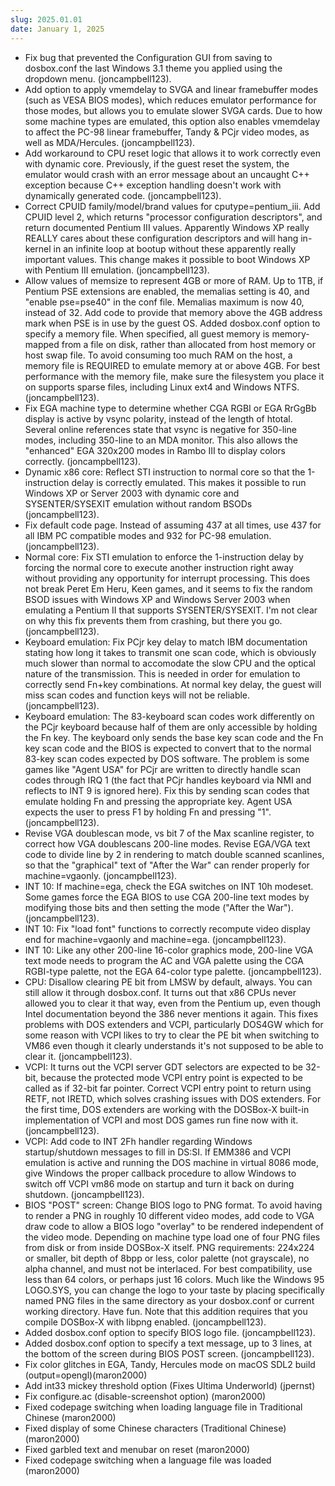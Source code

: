 ```yaml
---
slug: 2025.01.01
date: January 1, 2025
---
```

  - Fix bug that prevented the Configuration GUI from saving to dosbox.conf
    the last Windows 3.1 theme you applied using the dropdown menu.
    (joncampbell123).
  - Add option to apply vmemdelay to SVGA and linear framebuffer
    modes (such as VESA BIOS modes), which reduces emulator performance
    for those modes, but allows you to emulate slower SVGA cards.
    Due to how some machine types are emulated, this option also enables
    vmemdelay to affect the PC-98 linear framebuffer, Tandy & PCjr
    video modes, as well as MDA/Hercules. (joncampbell123).
  - Add workaround to CPU reset logic that allows it to work correctly
    even with dynamic core. Previously, if the guest reset the system,
    the emulator would crash with an error message about an uncaught
    C++ exception because C++ exception handling doesn't work with
    dynamically generated code. (joncampbell123).
  - Correct CPUID family/model/brand values for cputype=pentium_iii.
    Add CPUID level 2, which returns "processor configuration
    descriptors", and return documented Pentium III values. Apparently
    Windows XP really REALLY cares about these configuration
    descriptors and will hang in-kernel in an infinite loop at bootup
    without these apparently really important values. This change
    makes it possible to boot Windows XP with Pentium III emulation.
    (joncampbell123).
  - Allow values of memsize to represent 4GB or more of RAM. Up to
    1TB, if Pentium PSE extensions are enabled, the memalias setting
    is 40, and "enable pse=pse40" in the conf file. Memalias maximum
    is now 40, instead of 32. Add code to provide that memory above
    the 4GB address mark when PSE is in use by the guest OS. Added
    dosbox.conf option to specify a memory file. When specified, all
    guest memory is memory-mapped from a file on disk, rather than
    allocated from host memory or host swap file. To avoid consuming
    too much RAM on the host, a memory file is REQUIRED to emulate
    memory at or above 4GB. For best performance with the memory file,
    make sure the filesystem you place it on supports sparse files,
    including Linux ext4 and Windows NTFS. (joncampbell123).
  - Fix EGA machine type to determine whether CGA RGBI or EGA RrGgBb
    display is active by vsync polarity, instead of the length of
    htotal. Several online references state that vsync is negative
    for 350-line modes, including 350-line to an MDA monitor. This
    also allows the "enhanced" EGA 320x200 modes in Rambo III to display
    colors correctly. (joncampbell123).
  - Dynamic x86 core: Reflect STI instruction to normal core so that
    the 1-instruction delay is correctly emulated. This makes it
    possible to run Windows XP or Server 2003 with dynamic core and
    SYSENTER/SYSEXIT emulation without random BSODs (joncampbell123).
  - Fix default code page. Instead of assuming 437 at all times, use
    437 for all IBM PC compatible modes and 932 for PC-98 emulation.
    (joncampbell123).
  - Normal core: Fix STI emulation to enforce the 1-instruction delay
    by forcing the normal core to execute another instruction right
    away without providing any opportunity for interrupt processing.
    This does not break Peret Em Heru, Keen games, and it seems to fix
    the random BSOD issues with Windows XP and Windows Server 2003
    when emulating a Pentium II that supports SYSENTER/SYSEXIT. I'm
    not clear on why this fix prevents them from crashing, but there
    you go. (joncampbell123).
  - Keyboard emulation: Fix PCjr key delay to match IBM documentation
    stating how long it takes to transmit one scan code, which is
    obviously much slower than normal to accomodate the slow CPU and
    the optical nature of the transmission. This is needed in order
    for emulation to correctly send Fn+key combinations. At normal
    key delay, the guest will miss scan codes and function keys will
    not be reliable. (joncampbell123).
  - Keyboard emulation: The 83-keyboard scan codes work differently on
    the PCjr keyboard because half of them are only accessible by holding
    the Fn key. The keyboard only sends the base key scan code and the Fn
    key scan code and the BIOS is expected to convert that to the normal
    83-key scan codes expected by DOS software. The problem is some games
    like "Agent USA" for PCjr are written to directly handle scan codes
    through IRQ 1 (the fact that PCjr handles keyboard via NMI and reflects
    to INT 9 is ignored here). Fix this by sending scan codes that emulate
    holding Fn and pressing the appropriate key. Agent USA expects the
    user to press F1 by holding Fn and pressing "1". (joncampbell123).
  - Revise VGA doublescan mode, vs bit 7 of the Max scanline register, to
    correct how VGA doublescans 200-line modes. Revise EGA/VGA text code
    to divide line by 2 in rendering to match double scanned scanlines,
    so that the "graphical" text of "After the War" can render properly
    for machine=vgaonly. (joncampbell123).
  - INT 10: If machine=ega, check the EGA switches on INT 10h modeset.
    Some games force the EGA BIOS to use CGA 200-line text modes by
    modifying those bits and then setting the mode ("After the War").
    (joncampbell123).
  - INT 10: Fix "load font" functions to correctly recompute video
    display end for machine=vgaonly and machine=ega. (joncampbell123).
  - INT 10: Like any other 200-line 16-color graphics mode, 200-line
    VGA text mode needs to program the AC and VGA palette using the
    CGA RGBI-type palette, not the EGA 64-color type palette. (joncampbell123).
  - CPU: Disallow clearing PE bit from LMSW by default, always.
    You can still allow it through dosbox.conf. It turns out that
    x86 CPUs never allowed you to clear it that way, even from the
    Pentium up, even though Intel documentation beyond the 386 never
    mentions it again. This fixes problems with DOS extenders and
    VCPI, particularly DOS4GW which for some reason with VCPI likes
    to try to clear the PE bit when switching to VM86 even though
    it clearly understands it's not supposed to be able to clear it.
    (joncampbell123).
  - VCPI: It turns out the VCPI server GDT selectors are expected to
    be 32-bit, because the protected mode VCPI entry point is expected
    to be called as if 32-bit far pointer. Correct VCPI entry point
    to return using RETF, not IRETD, which solves crashing issues with
    DOS extenders. For the first time, DOS extenders are working with
    the DOSBox-X built-in implementation of VCPI and most DOS games
    run fine now with it. (joncampbell123).
  - VCPI: Add code to INT 2Fh handler regarding Windows startup/shutdown
    messages to fill in DS:SI. If EMM386 and VCPI emulation is active
    and running the DOS machine in virtual 8086 mode, give Windows the
    proper callback procedure to allow Windows to switch off VCPI vm86
    mode on startup and turn it back on during shutdown. (joncampbell123).
  - BIOS "POST" screen: Change BIOS logo to PNG format. To avoid having
    to render a PNG in roughly 10 different video modes, add code to
    VGA draw code to allow a BIOS logo "overlay" to be rendered
    independent of the video mode. Depending on machine type load one
    of four PNG files from disk or from inside DOSBox-X itself.
    PNG requirements: 224x224 or smaller, bit depth of 8bpp or less,
    color palette (not grayscale), no alpha channel, and must not be
    interlaced. For best compatibility, use less than 64 colors, or
    perhaps just 16 colors. Much like the Windows 95 LOGO.SYS, you can
    change the logo to your taste by placing specifically named PNG
    files in the same directory as your dosbox.conf or current working
    directory. Have fun. Note that this addition requires that you
    compile DOSBox-X with libpng enabled. (joncampbell123).
  - Added dosbox.conf option to specify BIOS logo file. (joncampbell123).
  - Added dosbox.conf option to specify a text message, up to 3 lines,
    at the bottom of the screen during BIOS POST screen. (joncampbell123).
  - Fix color glitches in EGA, Tandy, Hercules mode on macOS SDL2 build 
    (output=opengl)(maron2000)
  - Add int33 mickey threshold option (Fixes Ultima Underworld) (jpernst)
  - Fix configure.ac (disable-screenshot option) (maron2000) 
  - Fixed codepage switching when loading language file in Traditional
    Chinese (maron2000)
  - Fixed display of some Chinese characters (Traditional Chinese)(maron2000)
  - Fixed garbled text and menubar on reset (maron2000)
  - Fixed codepage switching when a language file was loaded (maron2000)